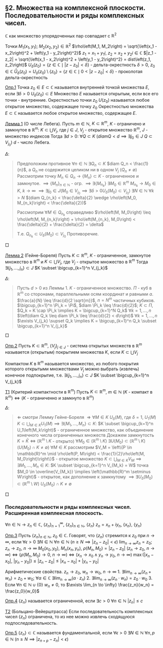 ## §2. Множества на комплексной плоскости. Последовательности и ряды комплексных чисел.

$\mathbb{C}$ как множество упорядоченных пар совпадает с $\mathbb{R}^2$

Точки $M_1 \left(x_1, y_1\right)$; $M_2 \left(x_2, y_2\right) \in \mathbb{R}^2$
    $\rho\left(M_1, M_2\right) = \sqrt{\left(x_1 - x_2\right)^2 + \left(y_1 - y_2\right)^2}$
    $z_1 = x_1 + y_1 i$, $z_2 = x_2 + y_2 i \in \mathbb{C}$
    $|z_1 - z_2| = \sqrt{\left(x_1 - x_2\right)^2 + \left(y_1 - y_2\right)^2} = dist\left(z_1, z_2\right)$
    $U_\delta\left(z_0\right) = \left\{z \in \mathbb{C} \mid |z - z_0| < \delta\right\}$ - дельта-окрестность
    $\delta>0$, $z_0 \in \mathbb{C}$
    $\mathring{U}_\delta\left(z_0\right) = U_\delta\left(z_0\right) \setminus \left\{z_0\right\} = \left\{z \in \mathbb{C} \mid 0 < |z - z_0| < \delta\right\}$ - проколотая дельта-окрестность

<u>Опр.1</u> Точка $z_0 \in E \subset \mathbb{C}$ называется внутренней точкой множества $E$, если
    $\exists \delta > 0$ $U_\delta\left(z_0\right) \subset E$
    Множество $E$ называется открытым, если все его точки - внутренние.
    Окрестностью точки $z_0$ $U\left(z_0\right)$ называется любое открытое множество, содержащее точку $z_0$
    Окрестностью множества $E \subset \mathbb{C}$ называется любое открытое множество, содержащее $E$.

<u>Лемма 1</u> (О числе Лебега). Пусть $m \in \mathbb{N}$, $K \subset \mathbb{R}^m$, $K$ - ограничено и замкнутое в $\mathbb{R}^m$:
    $K \subset \bigcup V_j$, где $j \in J$, $V_j$ - открытое множество $\mathbb{R}^m$, $J$ - множество индексов
    Тогда $\exists d > 0$: $\forall Q \subset K$ $(diam Q < d \implies \exists j_0 \in J$ $Q \subset V_{j_0})$
    $d$ - число Лебега.

$\Delta$:
> Предположим противное $\forall n \in \mathbb{N}$ $\exists Q_n \subset K$ $diam Q_n < \frac{1}{n}$, а $Q_n$ не содержится целиком ни в одном $V_j$ ($Q_n \neq \emptyset$)
> Рассмотрим точку $M_n \in Q_n \rightarrow \left\{M_n\right\} \subset K$ - ограниченное и замкнутое.
> $\implies \left\{M_n\right\}_{n \in \mathbb{N}}$ - огр. $\implies \exists \left\{M_{n_k}\right\}$ $\exists M_0 \in \mathbb{R}^m$ $M_{n_k} \to M_0 \in K$, $k \to \infty$ $\implies \exists j_0 \in J \left(M_0 \in V_{j_0} \implies \exists \delta > 0 U_\delta\left(M_0\right) \subset V_{j_0}\right)$
> $\exists N \in \mathbb{N}$ $\forall k > N$ $(diam Q_{n_k} < \frac{\delta}{2} \wedge \rho\left(M_0, M_{n_k}\right) < \frac{\delta}{2})$
>
> Рассмотрим $\forall M \in Q_{n_k}$ справедливо $\rho\left(M, M_0\right) \leq \rho\left(M, M_{n_k}\right) + \rho\left(M_{n_k}, M_0\right) < \frac{\delta}{2} + \frac{\delta}{2} = \delta$
>
> Т.е. $Q_{n_k} \subset U_\delta\left(M_0\right) \subset V_{j_0}$
> Противоречие.

□

<u>Лемма 2</u> (Гейне-Бореля)
    Пусть $K \subset  \mathbb{R}^m$, $K$ - ограниченное, замкнутое множество в $\mathbb{R}^m$ и $K \subset \bigcup V_j$, где $V_j$ - открытое множество в $\mathbb{R}^m$
    Тогда $\exists \left\{j_1, ..., j_n\right\} \subset J$ $K \subset \bigcup_{k=1}^n V_{j_k}$

$\Delta$:

> Пусть $d > 0$ из Леммы 1. $K$ - ограниченное множество.
> $\Pi$ - куб в $\mathbb{R}^m$ со сторонами, параллельными осям координат и равными $a$.
> $\frac{a}{N} \leq \frac{d}{2 \sqrt{m}}$, $n = N^m$ частичных кубиков.
> $\bigcup_{k=1}^n \Pi_k = \Pi$, $diam \Pi_k \leq \frac{d}{2}$; $K \subset \Pi$, $Q_k = K \cap \Pi_k \implies K = \bigcup_{k=1}^N Q_k$
> $\forall k = 1, ..., n$ $\left(diam Q_k \leq diam \Pi_k \leq \frac{d}{2} < d\right)$
> $\forall k = 1, ..., n$ $\exists V_{j_k} \supset Q_k \implies K = \bigcup_{k=1}^n Q_k \subset \bigcup_{k=1}^n V_{j_k}$

□

<u>Опр.2</u>
    Пусть $K \subset \mathbb{R}^m$, $\left\{V_j\right\}_{j \in J}$ - система открытых множеств в $\mathbb{R}^m$ называется (открытым) покрытием множества $K$, если $K \subset \bigcup V_j$

Компактом $K$ в $\mathbb{R}^m$ называется множество, из любого покрытия которого открытыми множествами $V_j$ можно выбрать (извлечь) конечное подпокрытие, т.е. $\exists \left\{j_1, ..., j_n\right\} \subset J$ $K \subset \bigcup_{k=1}^n V_{j_k}$

<u>Т1</u> (Критерий компактности в $\mathbb{R}^m$)
    Пусть $K \subset \mathbb{R}^m$, $m \in \mathbb{N}$ $(K$ - компакт в $\mathbb{R}^m) \iff (K$ - ограниченно и замкнуто в $\mathbb{R}^m)$

$\Delta$:

> $\Longleftarrow$ смотри Лемму Гейне-Бореля
> $\Longrightarrow \forall M \in K$ $U_\delta\left(M\right)$, где $\delta = 1$, $U_1\left(M\right)$
> $K \subset \bigcup_{M \in K} U_1\left(M\right) \implies \exists \left\{M_1, ..., M_n\right\} \subset K$:
> $K \subset \bigcup_{k=1}^n U_1\left(M_k\right)$ - ограниченное множество, как объединение конечного числа ограниченных множеств
> Докажем замкнутость $K = \bar{K} \iff (\mathbb{R}^m \setminus K$ - открыто$)$
> $\forall M_0 \in \left(\mathbb{R}^m \setminus K\right)$ $\exists U\left(M_0\right) \subset \left(\mathbb{R}^m \setminus K\right)$ ($U\left(M_0\right) \cap K \neq \emptyset$)
> $\forall M \in K$ рассмотрим $V_M = \left\{P \in \mathbb{R}^m \mid \rho\left(P, M\right) < \frac{1}{2}\rho\left(M, M_0\right)\right\}$ - открытое множество
> $K \subset \bigcup_{M \in K} V_M \implies \exists M_1, ..., M_n \in K$: $K \subset \bigcup_{k=1}^n V_{M_k} = W$
> точка $M_0 \in \overline{V_{M_k}} \implies \left(\mathbb{R}^m \setminus W\right)$ - открытое, как дополнение к замкнутому $\implies \exists U_\delta\left(M_0\right) \subset \left(\mathbb{R}^m \setminus W\right)$ $U_\delta\left(M_0\right) \cap K \neq \emptyset$

□

### Последовательности и ряды комплексных чисел. Расширенная комплексная плоскость.

$\forall n \in \mathbb{N} \rightarrow z_n \in \mathbb{C}$, $\left\{z_n\right\}_{n=1}^{\infty}$, $\left\{z_n\right\}_{n \in \mathbb{N}}$, $\left\{z_n\right\}$
    $z_n =x_n + i y_n$, $\left\{x_n\right\}$, $\left\{y_n\right\}$

<u>Опр.3</u>
    Пусть $\left\{z_n\right\}_{n \in \mathbb{N}}$, $z_0 \in \mathbb{C}$. Говорят, что $\left\{z_n\right\}$ стремится к $z_0$ при $n \rightarrow \infty$, если
    $\forall \epsilon > 0$ $\exists N \in \mathbb{N}$ $\forall n \in \mathbb{N}$ $\left(n \geq N \implies |z_n - z_0| < \epsilon\right)$
    $\lim_{n \to \infty} z_n = z_0$; $z_n \rightarrow z_0$, $n \rightarrow \infty$
    $M_0\left(x_0, y_0\right)$, $M_n\left(x_n, y_n\right)$, $\rho\left(M_n, M_0\right) = |z_n - z_0|$
    $(z_n \rightarrow z_0$, $n \rightarrow \infty) \iff (\rho(M_n, M_0) \rightarrow 0$, $n \rightarrow \infty) \iff (x_n \rightarrow x_0 \wedge y_n \rightarrow y_0$, $n \rightarrow \infty)$
    $\max(|x_n - x_0|$, $|y_n - y_0|) \leq |z_n - z_0| \leq |x_n - x_0| + |y_n - y_0|$

Арифметические свойства.
$z_n \rightarrow z_0$, $w_n \rightarrow w_0$, $n \rightarrow \infty$
    1. $\exists \lim_{n \to \infty} \left(z_n + w_n\right) = z_0 + w_0$; $\forall \alpha \in \mathbb{C}$ $\exists \lim_{n \to \infty} (\alpha \cdot z_n)$
    2. $\exists \lim_{n \to \infty} (z_n \cdot w_n) = z_0 \cdot w_0$
    3. Если $\forall n \in \mathbb{N} \cup \left\{0\right\}$ $w_n \neq 0$, то $\exists \lim_{n \to \infty} \frac{z_n}{w_n} = \frac{z_0}{w_0}$ 

<u>Опр.4</u>
    $\left\{z_n\right\}$ называется ограниченной, если $\exists c > 0$ $\forall n \in \mathbb{N}$ $|z_n| \leq c$

<u>Т2</u> (Больцано-Вейерштрасса)
    Если последовательность комплексных чисел $\left\{z_n\right\}$ ограничена, то из нее можно извлечь сходящуюся подпоследовательность.

<u>Опр.5</u>
    $\left\{z_n\right\} \subset \mathbb{C}$ называется фундаментальной, если $\forall \epsilon > 0$ $\exists N \in \mathbb{N}$ $\forall n, p \in \mathbb{N}$ $\left(n \geq N \implies |z_{n+p} - z_n| < \epsilon\right)$
